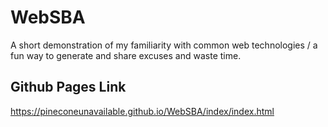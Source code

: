 # WebSBA
A short demonstration of my familiarity with common web technologies / a fun way to generate and share excuses and waste time.

## Github Pages Link
https://pineconeunavailable.github.io/WebSBA/index/index.html
